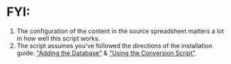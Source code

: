 # FYI:
1. The configuration of the content in the source spreadsheet matters a lot in how well this script works.
2. The script assumes you've followed the directions of the installation guide: ["Adding the Database"](../README.md#Adding-the-Database) & ["Using the Conversion Script"](../README.md#Using-the-Conversion-Script).

